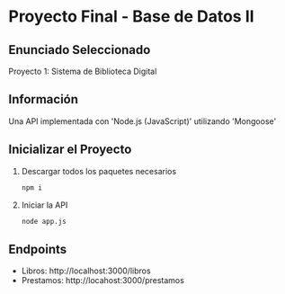 # Proyecto Final - Base de Datos II

## Enunciado Seleccionado

Proyecto 1: Sistema de Biblioteca Digital

## Información

Una API implementada con 'Node.js (JavaScript)' utilizando 'Mongoose'

## Inicializar el Proyecto
1. Descargar todos los paquetes necesarios

    ```bash
    npm i
    ```
2. Iniciar la API

    ```bash
    node app.js
    ```

## Endpoints

+ Libros: http://localhost:3000/libros
+ Prestamos: http://locahost:3000/prestamos